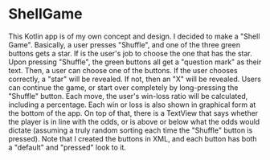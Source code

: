# ShellGame
This Kotlin app is of my own concept and design.  I decided to make a "Shell Game".  Basically, a user presses "Shuffle", and one of the three green buttons gets a star.  If is the user's job to choose the one that has the star.  Upon pressing "Shuffle", the green buttons all get a "question mark" as their text.  Then, a user can choose one of the buttons.  If the user chooses correctly, a "star" will be revealed.  If not, then an "X" will be revealed.  Users can continue the game, or start over completely by long-pressing the "Shuffle" button.  Each move, the user's win-loss ratio will be calculated, including a percentage.  Each win or loss is also shown in graphical form at the bottom of the app.  On top of that, there is a TextView that says whether the player is in line with the odds, or is above or below what the odds would dictate (assuming a truly random sorting each time the "Shuffle" button is pressed).  Note that I created the buttons in XML, and each button has both a "default" and "pressed" look to it.
